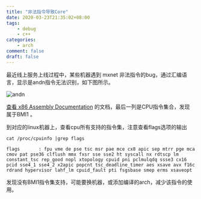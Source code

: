```yaml
---
title: "非法指令导致Core"
date: 2020-03-23T21:35:02+08:00
tags:
    - debug
    - c++
categories:
    - arch
comment: false
draft: false
---
```


最近线上服务上线过程中，某些机器遇到 mxnet 非法指令的bug，通过汇编语言，显示是andn指令无法识别，如下图所示。

![andn](andn.jpg)

[查看 x86 Assembly Documentation](https://hjlebbink.github.io/x86doc/) 的文档，最后一列是CPU指令集合，发现 属于BMI1 。

到对应的linux机器上，查看cpu所有支持的指令集，注意查看flags选项的输出

```shell
cat /proc/cpuinfo |grep flags
```

```shell
flags		: fpu vme de pse tsc msr pae mce cx8 apic sep mtrr pge mca cmov pat pse36 clflush mmx fxsr sse sse2 ht syscall nx rdtscp lm constant_tsc rep_good nopl xtopology cpuid pni pclmulqdq ssse3 cx16 pcid sse4_1 sse4_2 x2apic popcnt tsc_deadline_timer aes xsave avx f16c rdrand hypervisor lahf_lm cpuid_fault pti fsgsbase smep erms xsaveopt
```

发现没有BMI1指令集支持，可能要换机器，或添加编译的arch，减少该指令的使用。
